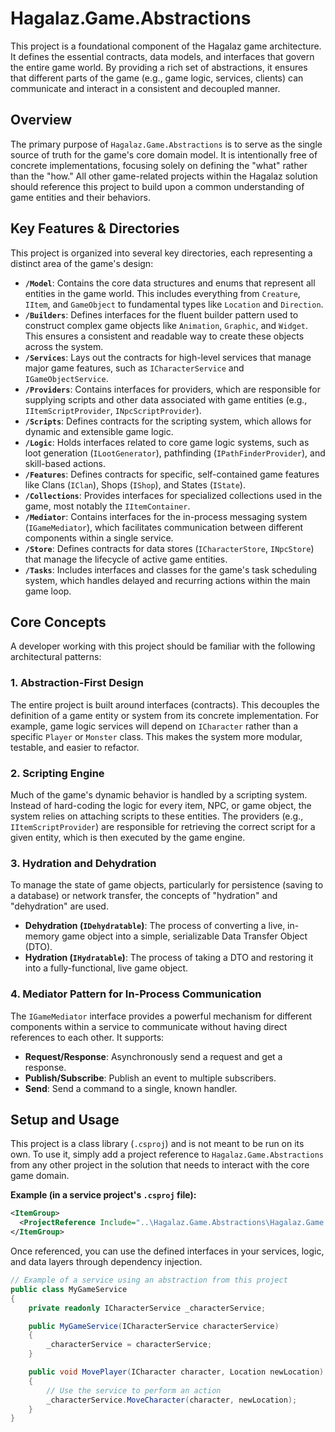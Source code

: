 # Hagalaz.Game.Abstractions

This project is a foundational component of the Hagalaz game architecture. It defines the essential contracts, data models, and interfaces that govern the entire game world. By providing a rich set of abstractions, it ensures that different parts of the game (e.g., game logic, services, clients) can communicate and interact in a consistent and decoupled manner.

## Overview

The primary purpose of `Hagalaz.Game.Abstractions` is to serve as the single source of truth for the game's core domain model. It is intentionally free of concrete implementations, focusing solely on defining the "what" rather than the "how." All other game-related projects within the Hagalaz solution should reference this project to build upon a common understanding of game entities and their behaviors.

## Key Features & Directories

This project is organized into several key directories, each representing a distinct area of the game's design:

-   **`/Model`**: Contains the core data structures and enums that represent all entities in the game world. This includes everything from `Creature`, `IItem`, and `GameObject` to fundamental types like `Location` and `Direction`.
-   **`/Builders`**: Defines interfaces for the fluent builder pattern used to construct complex game objects like `Animation`, `Graphic`, and `Widget`. This ensures a consistent and readable way to create these objects across the system.
-   **`/Services`**: Lays out the contracts for high-level services that manage major game features, such as `ICharacterService` and `IGameObjectService`.
-   **`/Providers`**: Contains interfaces for providers, which are responsible for supplying scripts and other data associated with game entities (e.g., `IItemScriptProvider`, `INpcScriptProvider`).
-   **`/Scripts`**: Defines contracts for the scripting system, which allows for dynamic and extensible game logic.
-   **`/Logic`**: Holds interfaces related to core game logic systems, such as loot generation (`ILootGenerator`), pathfinding (`IPathFinderProvider`), and skill-based actions.
-   **`/Features`**: Defines contracts for specific, self-contained game features like Clans (`IClan`), Shops (`IShop`), and States (`IState`).
-   **`/Collections`**: Provides interfaces for specialized collections used in the game, most notably the `IItemContainer`.
-   **`/Mediator`**: Contains interfaces for the in-process messaging system (`IGameMediator`), which facilitates communication between different components within a single service.
-   **`/Store`**: Defines contracts for data stores (`ICharacterStore`, `INpcStore`) that manage the lifecycle of active game entities.
-   **`/Tasks`**: Includes interfaces and classes for the game's task scheduling system, which handles delayed and recurring actions within the main game loop.

## Core Concepts

A developer working with this project should be familiar with the following architectural patterns:

### 1. Abstraction-First Design

The entire project is built around interfaces (contracts). This decouples the definition of a game entity or system from its concrete implementation. For example, game logic services will depend on `ICharacter` rather than a specific `Player` or `Monster` class. This makes the system more modular, testable, and easier to refactor.

### 2. Scripting Engine

Much of the game's dynamic behavior is handled by a scripting system. Instead of hard-coding the logic for every item, NPC, or game object, the system relies on attaching scripts to these entities. The providers (e.g., `IItemScriptProvider`) are responsible for retrieving the correct script for a given entity, which is then executed by the game engine.

### 3. Hydration and Dehydration

To manage the state of game objects, particularly for persistence (saving to a database) or network transfer, the concepts of "hydration" and "dehydration" are used.
-   **Dehydration (`IDehydratable`)**: The process of converting a live, in-memory game object into a simple, serializable Data Transfer Object (DTO).
-   **Hydration (`IHydratable`)**: The process of taking a DTO and restoring it into a fully-functional, live game object.

### 4. Mediator Pattern for In-Process Communication

The `IGameMediator` interface provides a powerful mechanism for different components within a service to communicate without having direct references to each other. It supports:
-   **Request/Response**: Asynchronously send a request and get a response.
-   **Publish/Subscribe**: Publish an event to multiple subscribers.
-   **Send**: Send a command to a single, known handler.

## Setup and Usage

This project is a class library (`.csproj`) and is not meant to be run on its own. To use it, simply add a project reference to `Hagalaz.Game.Abstractions` from any other project in the solution that needs to interact with the core game domain.

**Example (in a service project's `.csproj` file):**

```xml
<ItemGroup>
  <ProjectReference Include="..\Hagalaz.Game.Abstractions\Hagalaz.Game.Abstractions.csproj" />
</ItemGroup>
```

Once referenced, you can use the defined interfaces in your services, logic, and data layers through dependency injection.

```csharp
// Example of a service using an abstraction from this project
public class MyGameService
{
    private readonly ICharacterService _characterService;

    public MyGameService(ICharacterService characterService)
    {
        _characterService = characterService;
    }

    public void MovePlayer(ICharacter character, Location newLocation)
    {
        // Use the service to perform an action
        _characterService.MoveCharacter(character, newLocation);
    }
}
```